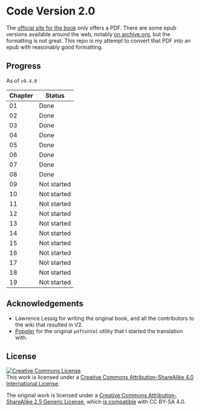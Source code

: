 # Code Version 2.0

The [official site for the book](codev2.cc/) only offers a PDF. There are some epub versions available around the web, notably [on archive.org](https://archive.org/details/Code2.0/), but the formatting is not great. This repo is my attempt to convert that PDF into an epub with reasonably good formatting. 

## Progress

As of `v0.4.0`

| Chapter | Status |
| ------- | ------ |
| 01 | Done |
| 02 | Done |
| 03 | Done |
| 04 | Done |
| 05 | Done |
| 06 | Done |
| 07 | Done |
| 08 | Done |
| 09 | Not started |
| 10 | Not started |
| 11 | Not started |
| 12 | Not started |
| 13 | Not started |
| 14 | Not started |
| 15 | Not started |
| 16 | Not started |
| 17 | Not started |
| 18 | Not started |
| 19 | Not started |

## Acknowledgements

- Lawrence Lessig for writing the original book, and all the contributors to the wiki that resulted in V2.
- [Poppler](https://poppler.freedesktop.org/) for the original `pdftohtml` utility that I started the translation with.

## License

<a rel="license" href="http://creativecommons.org/licenses/by-sa/4.0/"><img alt="Creative Commons License" style="border-width:0" src="https://i.creativecommons.org/l/by-sa/4.0/88x31.png" /></a><br />This work is licensed under a <a rel="license" href="http://creativecommons.org/licenses/by-sa/4.0/">Creative Commons Attribution-ShareAlike 4.0 International License</a>.

The original work is licensed under a <a rel="license" href="http://creativecommons.org/licenses/by-sa/2.5/">Creative Commons Attribution-ShareAlike 2.5 Generic License</a>, which [is compatible](https://creativecommons.org/share-your-work/licensing-considerations/compatible-licenses) with CC BY-SA 4.0.
